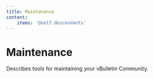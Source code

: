 ```yaml
---
title: Maintenance
content:
    items: '@self.descendants'
---
```


# Maintenance

Describes tools for maintaining your vBulletin Community.